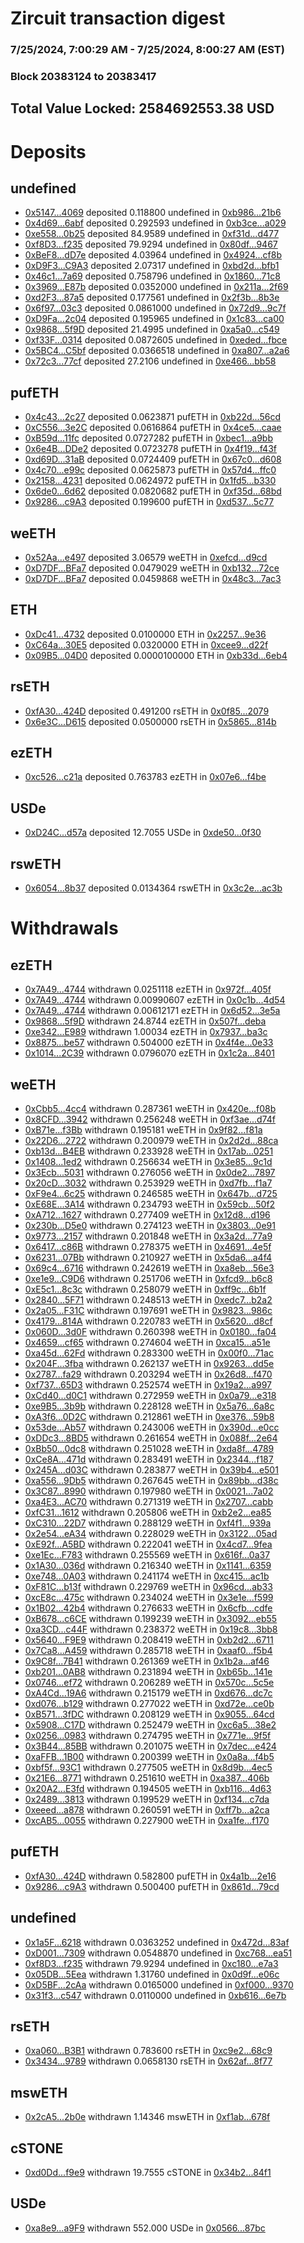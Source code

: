 # Zircuit transaction digest
### 7/25/2024, 7:00:29 AM - 7/25/2024, 8:00:27 AM (EST)
### Block 20383124 to 20383417

## Total Value Locked: 2584692553.38 USD

# Deposits
## undefined
- [0x5147...4069](https://etherscan.io/address/0x51470680D9ab003A53A81fE7bcD9f3f85ad84069) deposited 0.118800 undefined in [0xb986...21b6](https://etherscan.io/tx/0x51470680D9ab003A53A81fE7bcD9f3f85ad84069)
- [0x4d69...6abf](https://etherscan.io/address/0x4d699580A98249C7f1F159749766D15Dc5046abf) deposited 0.292593 undefined in [0xb3ce...a029](https://etherscan.io/tx/0x4d699580A98249C7f1F159749766D15Dc5046abf)
- [0xe558...0b25](https://etherscan.io/address/0xe5581fD6C97A22B2494787Ac9D371D1C8d240b25) deposited 84.9589 undefined in [0xf31d...d477](https://etherscan.io/tx/0xe5581fD6C97A22B2494787Ac9D371D1C8d240b25)
- [0xf8D3...f235](https://etherscan.io/address/0xf8D326335C086A0E233b49dCe7B15b892490f235) deposited 79.9294 undefined in [0x80df...9467](https://etherscan.io/tx/0xf8D326335C086A0E233b49dCe7B15b892490f235)
- [0xBeF8...dD7e](https://etherscan.io/address/0xBeF8913d3D96D0cabE2173003d2122d62B7EdD7e) deposited 4.03964 undefined in [0x4924...cf8b](https://etherscan.io/tx/0xBeF8913d3D96D0cabE2173003d2122d62B7EdD7e)
- [0xD9F3...C9A3](https://etherscan.io/address/0xD9F3203E147CeFdd6440eD73E32EA4A4d52eC9A3) deposited 2.07317 undefined in [0xbd2d...bfb1](https://etherscan.io/tx/0xD9F3203E147CeFdd6440eD73E32EA4A4d52eC9A3)
- [0x46c1...7a69](https://etherscan.io/address/0x46c189B875fb3Cd13541F5605AeD376B4Df67a69) deposited 0.758796 undefined in [0x1860...71c8](https://etherscan.io/tx/0x46c189B875fb3Cd13541F5605AeD376B4Df67a69)
- [0x3969...E87b](https://etherscan.io/address/0x3969C69CE95c1a4ceCFeA37CA1D83BC5A1d3E87b) deposited 0.0352000 undefined in [0x211a...2f69](https://etherscan.io/tx/0x3969C69CE95c1a4ceCFeA37CA1D83BC5A1d3E87b)
- [0xd2F3...87a5](https://etherscan.io/address/0xd2F3CcDb52a3a3bfD7efe54309620Ee1904E87a5) deposited 0.177561 undefined in [0x2f3b...8b3e](https://etherscan.io/tx/0xd2F3CcDb52a3a3bfD7efe54309620Ee1904E87a5)
- [0x6f97...03c3](https://etherscan.io/address/0x6f978F98170321687750C6e003001855C0eb03c3) deposited 0.0861000 undefined in [0x72d9...9c7f](https://etherscan.io/tx/0x6f978F98170321687750C6e003001855C0eb03c3)
- [0xD9Fa...2c04](https://etherscan.io/address/0xD9Fa0a8D7Ed193D1b020f9d4b6888407E6382c04) deposited 0.195965 undefined in [0x1c83...ca00](https://etherscan.io/tx/0xD9Fa0a8D7Ed193D1b020f9d4b6888407E6382c04)
- [0x9868...5f9D](https://etherscan.io/address/0x98687F6760e1bc557A27e719dB9Aa3fef54f5f9D) deposited 21.4995 undefined in [0xa5a0...c549](https://etherscan.io/tx/0x98687F6760e1bc557A27e719dB9Aa3fef54f5f9D)
- [0xf33F...0314](https://etherscan.io/address/0xf33F8C7C9f28dd46d506a68706aa64a15f170314) deposited 0.0872605 undefined in [0xeded...fbce](https://etherscan.io/tx/0xf33F8C7C9f28dd46d506a68706aa64a15f170314)
- [0x5BC4...C5bf](https://etherscan.io/address/0x5BC42D5a70179D35D541d615cA612Bd2cC9fC5bf) deposited 0.0366518 undefined in [0xa807...a2a6](https://etherscan.io/tx/0x5BC42D5a70179D35D541d615cA612Bd2cC9fC5bf)
- [0x72c3...77cf](https://etherscan.io/address/0x72c3166c54E193C247e1c89f98081E57c2E477cf) deposited 27.2106 undefined in [0xe466...bb58](https://etherscan.io/tx/0x72c3166c54E193C247e1c89f98081E57c2E477cf)
## pufETH
- [0x4c43...2c27](https://etherscan.io/address/0x4c43f783500CfBbf0F794d9802dD0c4Fa1602c27) deposited 0.0623871 pufETH in [0xb22d...56cd](https://etherscan.io/tx/0x4c43f783500CfBbf0F794d9802dD0c4Fa1602c27)
- [0xC556...3e2C](https://etherscan.io/address/0xC5566856ad427950E047D2D10b8D4dd278b93e2C) deposited 0.0616864 pufETH in [0x4ce5...caae](https://etherscan.io/tx/0xC5566856ad427950E047D2D10b8D4dd278b93e2C)
- [0xB59d...11fc](https://etherscan.io/address/0xB59d07ed1Bc94c0F3c617270BdC7dbfD199911fc) deposited 0.0727282 pufETH in [0xbec1...a9bb](https://etherscan.io/tx/0xB59d07ed1Bc94c0F3c617270BdC7dbfD199911fc)
- [0x6e4B...DDe2](https://etherscan.io/address/0x6e4B14C1F917014877450E683f6f04327C5DDDe2) deposited 0.0723278 pufETH in [0x4f19...f43f](https://etherscan.io/tx/0x6e4B14C1F917014877450E683f6f04327C5DDDe2)
- [0xd69D...31aB](https://etherscan.io/address/0xd69DA051F3B1101F3C42472638180A4C773831aB) deposited 0.0724409 pufETH in [0x67c0...d608](https://etherscan.io/tx/0xd69DA051F3B1101F3C42472638180A4C773831aB)
- [0x4c70...e99c](https://etherscan.io/address/0x4c7080528BAE5465BEc5E8D341bfcC5bc425e99c) deposited 0.0625873 pufETH in [0x57d4...ffc0](https://etherscan.io/tx/0x4c7080528BAE5465BEc5E8D341bfcC5bc425e99c)
- [0x2158...4231](https://etherscan.io/address/0x21581aFF2C7D44C8D4C33Da75BbF9Cdae90f4231) deposited 0.0624972 pufETH in [0x1fd5...b330](https://etherscan.io/tx/0x21581aFF2C7D44C8D4C33Da75BbF9Cdae90f4231)
- [0x6de0...6d62](https://etherscan.io/address/0x6de0C13a52468A30a2AC99e944f088D3373C6d62) deposited 0.0820682 pufETH in [0xf35d...68bd](https://etherscan.io/tx/0x6de0C13a52468A30a2AC99e944f088D3373C6d62)
- [0x9286...c9A3](https://etherscan.io/address/0x9286A07Fd7810fff1E26eEE963856870B473c9A3) deposited 0.199600 pufETH in [0xd537...5c77](https://etherscan.io/tx/0x9286A07Fd7810fff1E26eEE963856870B473c9A3)
## weETH
- [0x52Aa...e497](https://etherscan.io/address/0x52Aa899454998Be5b000Ad077a46Bbe360F4e497) deposited 3.06579 weETH in [0xefcd...d9cd](https://etherscan.io/tx/0x52Aa899454998Be5b000Ad077a46Bbe360F4e497)
- [0xD7DF...BFa7](https://etherscan.io/address/0xD7DF7E085214743530afF339aFC420c7c720BFa7) deposited 0.0479029 weETH in [0xb132...72ce](https://etherscan.io/tx/0xD7DF7E085214743530afF339aFC420c7c720BFa7)
- [0xD7DF...BFa7](https://etherscan.io/address/0xD7DF7E085214743530afF339aFC420c7c720BFa7) deposited 0.0459868 weETH in [0x48c3...7ac3](https://etherscan.io/tx/0xD7DF7E085214743530afF339aFC420c7c720BFa7)
## ETH
- [0xDc41...4732](https://etherscan.io/address/0xDc41Fa0c75f109D1493d6D6a811250f317Bb4732) deposited 0.0100000 ETH in [0x2257...9e36](https://etherscan.io/tx/0xDc41Fa0c75f109D1493d6D6a811250f317Bb4732)
- [0xC64a...30E5](https://etherscan.io/address/0xC64a1cB3807F66834F476d5930157bF3146d30E5) deposited 0.0320000 ETH in [0xcee9...d22f](https://etherscan.io/tx/0xC64a1cB3807F66834F476d5930157bF3146d30E5)
- [0x09B5...04D0](https://etherscan.io/address/0x09B5e51A40E35b0a9e5aADb264f56821c9c604D0) deposited 0.0000100000 ETH in [0xb33d...6eb4](https://etherscan.io/tx/0x09B5e51A40E35b0a9e5aADb264f56821c9c604D0)
## rsETH
- [0xfA30...424D](https://etherscan.io/address/0xfA3082620Cdb7d92a75F94e906b918F83839424D) deposited 0.491200 rsETH in [0x0f85...2079](https://etherscan.io/tx/0xfA3082620Cdb7d92a75F94e906b918F83839424D)
- [0x6e3C...D615](https://etherscan.io/address/0x6e3C9537E104C8A807DfC52E787c5c552E74D615) deposited 0.0500000 rsETH in [0x5865...814b](https://etherscan.io/tx/0x6e3C9537E104C8A807DfC52E787c5c552E74D615)
## ezETH
- [0xc526...c21a](https://etherscan.io/address/0xc5265e7bBE2182e1fa00344Bf9ab8Aa38606c21a) deposited 0.763783 ezETH in [0x07e6...f4be](https://etherscan.io/tx/0xc5265e7bBE2182e1fa00344Bf9ab8Aa38606c21a)
## USDe
- [0xD24C...d57a](https://etherscan.io/address/0xD24Cfe2d0fa81369ca6291c28ac5426e16B6d57a) deposited 12.7055 USDe in [0xde50...0f30](https://etherscan.io/tx/0xD24Cfe2d0fa81369ca6291c28ac5426e16B6d57a)
## rswETH
- [0x6054...8b37](https://etherscan.io/address/0x6054A24f6781d759fED8Ad66DD204f18063c8b37) deposited 0.0134364 rswETH in [0x3c2e...ac3b](https://etherscan.io/tx/0x6054A24f6781d759fED8Ad66DD204f18063c8b37)
# Withdrawals
## ezETH
- [0x7A49...4744](https://etherscan.io/address/0x7A493Be5c2ce014cD049Bf178a1ac0Db1B434744) withdrawn 0.0251118 ezETH in [0x972f...405f](https://etherscan.io/tx/0x7A493Be5c2ce014cD049Bf178a1ac0Db1B434744)
- [0x7A49...4744](https://etherscan.io/address/0x7A493Be5c2ce014cD049Bf178a1ac0Db1B434744) withdrawn 0.00990607 ezETH in [0x0c1b...4d54](https://etherscan.io/tx/0x7A493Be5c2ce014cD049Bf178a1ac0Db1B434744)
- [0x7A49...4744](https://etherscan.io/address/0x7A493Be5c2ce014cD049Bf178a1ac0Db1B434744) withdrawn 0.00612171 ezETH in [0x6d52...3e5a](https://etherscan.io/tx/0x7A493Be5c2ce014cD049Bf178a1ac0Db1B434744)
- [0x9868...5f9D](https://etherscan.io/address/0x98687F6760e1bc557A27e719dB9Aa3fef54f5f9D) withdrawn 24.8744 ezETH in [0x507f...deba](https://etherscan.io/tx/0x98687F6760e1bc557A27e719dB9Aa3fef54f5f9D)
- [0xe342...E989](https://etherscan.io/address/0xe342180618500E67bE85936c738315bF77F0E989) withdrawn 1.00034 ezETH in [0x7937...ba3c](https://etherscan.io/tx/0xe342180618500E67bE85936c738315bF77F0E989)
- [0x8875...be57](https://etherscan.io/address/0x88754a0e8A4ac7E5bed2B52db42749Ba4b4Fbe57) withdrawn 0.504000 ezETH in [0x4f4e...0e33](https://etherscan.io/tx/0x88754a0e8A4ac7E5bed2B52db42749Ba4b4Fbe57)
- [0x1014...2C39](https://etherscan.io/address/0x1014d57aDa2F05b967578Beb253e28Fa31172C39) withdrawn 0.0796070 ezETH in [0x1c2a...8401](https://etherscan.io/tx/0x1014d57aDa2F05b967578Beb253e28Fa31172C39)
## weETH
- [0xCbb5...4cc4](https://etherscan.io/address/0xCbb55865A1e2A683f3C8bE1D2dee43d48B654cc4) withdrawn 0.287361 weETH in [0x420e...f08b](https://etherscan.io/tx/0xCbb55865A1e2A683f3C8bE1D2dee43d48B654cc4)
- [0x8CFD...3942](https://etherscan.io/address/0x8CFDD3a1dE19Ade5b505bd2DDDf29FFf9B463942) withdrawn 0.256248 weETH in [0xf3ae...d74f](https://etherscan.io/tx/0x8CFDD3a1dE19Ade5b505bd2DDDf29FFf9B463942)
- [0xB71e...f3Bb](https://etherscan.io/address/0xB71e007De0dC81a5493196A241E077Fad65Bf3Bb) withdrawn 0.195181 weETH in [0x9f82...f81a](https://etherscan.io/tx/0xB71e007De0dC81a5493196A241E077Fad65Bf3Bb)
- [0x22D6...2722](https://etherscan.io/address/0x22D653cdfda745e5de8De6367630D094fE2c2722) withdrawn 0.200979 weETH in [0x2d2d...88ca](https://etherscan.io/tx/0x22D653cdfda745e5de8De6367630D094fE2c2722)
- [0xb13d...B4EB](https://etherscan.io/address/0xb13dCD27FBa2D1a1f4757E2972d2ED6Eea58B4EB) withdrawn 0.233928 weETH in [0x17ab...0251](https://etherscan.io/tx/0xb13dCD27FBa2D1a1f4757E2972d2ED6Eea58B4EB)
- [0x1408...1ed2](https://etherscan.io/address/0x140845a399BF2aF109b18898C756502634a11ed2) withdrawn 0.256634 weETH in [0x3e85...9c1d](https://etherscan.io/tx/0x140845a399BF2aF109b18898C756502634a11ed2)
- [0x3Ecb...5031](https://etherscan.io/address/0x3Ecbf54430a2Fb434451f5D9432FA89753955031) withdrawn 0.276056 weETH in [0x0de2...7897](https://etherscan.io/tx/0x3Ecbf54430a2Fb434451f5D9432FA89753955031)
- [0x20cD...3032](https://etherscan.io/address/0x20cDB3FB920C0F11e1A31985750F307C928a3032) withdrawn 0.253929 weETH in [0xd7fb...f1a7](https://etherscan.io/tx/0x20cDB3FB920C0F11e1A31985750F307C928a3032)
- [0xF9e4...6c25](https://etherscan.io/address/0xF9e4a0379824885394c4FB7a3A407E37e1FE6c25) withdrawn 0.246585 weETH in [0x647b...d725](https://etherscan.io/tx/0xF9e4a0379824885394c4FB7a3A407E37e1FE6c25)
- [0xE68E...3A14](https://etherscan.io/address/0xE68E458B199C90629E981a31d5fD23Fea9AB3A14) withdrawn 0.234793 weETH in [0x59cb...50f2](https://etherscan.io/tx/0xE68E458B199C90629E981a31d5fD23Fea9AB3A14)
- [0xA712...1627](https://etherscan.io/address/0xA7128F75DD819DDBd550789F3F288917B2F01627) withdrawn 0.277409 weETH in [0x12d8...d196](https://etherscan.io/tx/0xA7128F75DD819DDBd550789F3F288917B2F01627)
- [0x230b...D5e0](https://etherscan.io/address/0x230b33bCBcc4d1ACBC9dCeE7bc437CBB1960D5e0) withdrawn 0.274123 weETH in [0x3803...0e91](https://etherscan.io/tx/0x230b33bCBcc4d1ACBC9dCeE7bc437CBB1960D5e0)
- [0x9773...2157](https://etherscan.io/address/0x97735ABB1B7579804076aE9A20AA8b6fac552157) withdrawn 0.201848 weETH in [0x3a2d...77a9](https://etherscan.io/tx/0x97735ABB1B7579804076aE9A20AA8b6fac552157)
- [0x6417...c86B](https://etherscan.io/address/0x6417Ebe500Dcc6D16dC8E153c16CB653f134c86B) withdrawn 0.278375 weETH in [0x4691...4e5f](https://etherscan.io/tx/0x6417Ebe500Dcc6D16dC8E153c16CB653f134c86B)
- [0x6231...07Bb](https://etherscan.io/address/0x62316F44d567a789D90E16A77fBB5E9Ed98207Bb) withdrawn 0.210927 weETH in [0x5da6...a4f4](https://etherscan.io/tx/0x62316F44d567a789D90E16A77fBB5E9Ed98207Bb)
- [0x69c4...6716](https://etherscan.io/address/0x69c46Be591B057F2532EE97D29ad597Ba34A6716) withdrawn 0.242619 weETH in [0xa8eb...56e3](https://etherscan.io/tx/0x69c46Be591B057F2532EE97D29ad597Ba34A6716)
- [0xe1e9...C9D6](https://etherscan.io/address/0xe1e9F3372b3a7c1E5497D0636B76f196BE66C9D6) withdrawn 0.251706 weETH in [0xfcd9...b6c8](https://etherscan.io/tx/0xe1e9F3372b3a7c1E5497D0636B76f196BE66C9D6)
- [0xE5c1...8c3c](https://etherscan.io/address/0xE5c19Fe37692Cae99ff839D68dDDBb174Ffd8c3c) withdrawn 0.258079 weETH in [0xff9c...6b1f](https://etherscan.io/tx/0xE5c19Fe37692Cae99ff839D68dDDBb174Ffd8c3c)
- [0x2840...5F71](https://etherscan.io/address/0x28401846B952F71605BC53161AD5b3CEd3Fa5F71) withdrawn 0.248513 weETH in [0xedc7...b2a2](https://etherscan.io/tx/0x28401846B952F71605BC53161AD5b3CEd3Fa5F71)
- [0x2a05...F31C](https://etherscan.io/address/0x2a052186Ddc50fAEea1a6c6592c7a069F74BF31C) withdrawn 0.197691 weETH in [0x9823...986c](https://etherscan.io/tx/0x2a052186Ddc50fAEea1a6c6592c7a069F74BF31C)
- [0x4179...814A](https://etherscan.io/address/0x4179021920CCce833f0a9CABB85E471FEBC2814A) withdrawn 0.220783 weETH in [0x5620...d8cf](https://etherscan.io/tx/0x4179021920CCce833f0a9CABB85E471FEBC2814A)
- [0x060D...3d0F](https://etherscan.io/address/0x060D94DBF249294d4e5990986d97e88A57Fc3d0F) withdrawn 0.260398 weETH in [0x0180...fa04](https://etherscan.io/tx/0x060D94DBF249294d4e5990986d97e88A57Fc3d0F)
- [0x4659...cf65](https://etherscan.io/address/0x4659EDD3Dd92CdbD9320395278CcC470316Bcf65) withdrawn 0.274604 weETH in [0xca15...a51e](https://etherscan.io/tx/0x4659EDD3Dd92CdbD9320395278CcC470316Bcf65)
- [0xa45d...62Fd](https://etherscan.io/address/0xa45d99c8aB36687DCB1476Bc64B5c29dd87F62Fd) withdrawn 0.283300 weETH in [0x00f0...71ac](https://etherscan.io/tx/0xa45d99c8aB36687DCB1476Bc64B5c29dd87F62Fd)
- [0x204F...3fba](https://etherscan.io/address/0x204FC62a8643699F2db780ad1e622D4198C33fba) withdrawn 0.262137 weETH in [0x9263...dd5e](https://etherscan.io/tx/0x204FC62a8643699F2db780ad1e622D4198C33fba)
- [0x2787...fa29](https://etherscan.io/address/0x27877e32104e7c55Cc013698dc3da71Fda59fa29) withdrawn 0.203294 weETH in [0x26d8...f470](https://etherscan.io/tx/0x27877e32104e7c55Cc013698dc3da71Fda59fa29)
- [0xf737...65D3](https://etherscan.io/address/0xf737df64bA184e1B3fB72B13822d1B9c1ad065D3) withdrawn 0.252574 weETH in [0x19a2...a997](https://etherscan.io/tx/0xf737df64bA184e1B3fB72B13822d1B9c1ad065D3)
- [0xCd40...d0C1](https://etherscan.io/address/0xCd40D9d628b67dee084C7651276232abe29ad0C1) withdrawn 0.272959 weETH in [0x0a79...e318](https://etherscan.io/tx/0xCd40D9d628b67dee084C7651276232abe29ad0C1)
- [0xe9B5...3b9b](https://etherscan.io/address/0xe9B5dDFC610DF03b9e45C013D1F20fb76eF63b9b) withdrawn 0.228128 weETH in [0x5a76...6a8c](https://etherscan.io/tx/0xe9B5dDFC610DF03b9e45C013D1F20fb76eF63b9b)
- [0xA3f6...0D2C](https://etherscan.io/address/0xA3f604239542248b099e7229D70C92A47Ad50D2C) withdrawn 0.212861 weETH in [0xe376...59b8](https://etherscan.io/tx/0xA3f604239542248b099e7229D70C92A47Ad50D2C)
- [0x53de...Ab57](https://etherscan.io/address/0x53deb67D564F9d702Bef1Cf13F0b0e967d21Ab57) withdrawn 0.243006 weETH in [0x390d...e0cc](https://etherscan.io/tx/0x53deb67D564F9d702Bef1Cf13F0b0e967d21Ab57)
- [0xDDc3...8BD5](https://etherscan.io/address/0xDDc3EE7a90cb6b82B416134f0424cbd4d21a8BD5) withdrawn 0.261654 weETH in [0x088f...2e64](https://etherscan.io/tx/0xDDc3EE7a90cb6b82B416134f0424cbd4d21a8BD5)
- [0xBb50...0dc8](https://etherscan.io/address/0xBb50D797119516ba4D77ae177c30fe402C140dc8) withdrawn 0.251028 weETH in [0xda8f...4789](https://etherscan.io/tx/0xBb50D797119516ba4D77ae177c30fe402C140dc8)
- [0xCe8A...471d](https://etherscan.io/address/0xCe8A7320e9f72d0Ca4F212F287Cdcd392B49471d) withdrawn 0.283491 weETH in [0x2344...f187](https://etherscan.io/tx/0xCe8A7320e9f72d0Ca4F212F287Cdcd392B49471d)
- [0x245A...d03C](https://etherscan.io/address/0x245AeD4fe575A7cecdc36BA3c6c0F1d81d46d03C) withdrawn 0.283877 weETH in [0x39b4...e501](https://etherscan.io/tx/0x245AeD4fe575A7cecdc36BA3c6c0F1d81d46d03C)
- [0xa556...9Db5](https://etherscan.io/address/0xa556DC58774e718f4B618d7c76AA888E5E019Db5) withdrawn 0.267645 weETH in [0x89bb...d38c](https://etherscan.io/tx/0xa556DC58774e718f4B618d7c76AA888E5E019Db5)
- [0x3C87...8990](https://etherscan.io/address/0x3C872104a4118515974de7E79e1339a50Eea8990) withdrawn 0.197980 weETH in [0x0021...7a02](https://etherscan.io/tx/0x3C872104a4118515974de7E79e1339a50Eea8990)
- [0xa4E3...AC70](https://etherscan.io/address/0xa4E3D810Dd9Ba5b8688081B5DfE5B49d7f23AC70) withdrawn 0.271319 weETH in [0x2707...cabb](https://etherscan.io/tx/0xa4E3D810Dd9Ba5b8688081B5DfE5B49d7f23AC70)
- [0xfC31...1612](https://etherscan.io/address/0xfC31FCD02d08D67049dAc8BaB9ABdEB714271612) withdrawn 0.205806 weETH in [0xb2e2...ea85](https://etherscan.io/tx/0xfC31FCD02d08D67049dAc8BaB9ABdEB714271612)
- [0xC310...22D7](https://etherscan.io/address/0xC3105C33a36Ed1a3c0A7AE17c3C67a7e3a2B22D7) withdrawn 0.288129 weETH in [0xf4f1...939a](https://etherscan.io/tx/0xC3105C33a36Ed1a3c0A7AE17c3C67a7e3a2B22D7)
- [0x2e54...eA34](https://etherscan.io/address/0x2e548943B93ddb1AA8652e2392be18146e8eeA34) withdrawn 0.228029 weETH in [0x3122...05ad](https://etherscan.io/tx/0x2e548943B93ddb1AA8652e2392be18146e8eeA34)
- [0xE92f...A5BD](https://etherscan.io/address/0xE92fCB0Bbe4FCd066C19e6c1928b5a522256A5BD) withdrawn 0.222041 weETH in [0x4cd7...9fea](https://etherscan.io/tx/0xE92fCB0Bbe4FCd066C19e6c1928b5a522256A5BD)
- [0xe1Ec...F783](https://etherscan.io/address/0xe1Ec928cEF5c1D2d65e31D2E6d1115CB0AAdF783) withdrawn 0.255569 weETH in [0x616f...0a37](https://etherscan.io/tx/0xe1Ec928cEF5c1D2d65e31D2E6d1115CB0AAdF783)
- [0x1A30...036d](https://etherscan.io/address/0x1A30c954D2CDd4db6AF854D1a39e984e5bF0036d) withdrawn 0.216340 weETH in [0x1141...6359](https://etherscan.io/tx/0x1A30c954D2CDd4db6AF854D1a39e984e5bF0036d)
- [0xe748...0A03](https://etherscan.io/address/0xe748747E4DBA977a43B6aC3Cf01A168E16200A03) withdrawn 0.241174 weETH in [0xc415...ac1b](https://etherscan.io/tx/0xe748747E4DBA977a43B6aC3Cf01A168E16200A03)
- [0xF81C...b13f](https://etherscan.io/address/0xF81C1916024990749e63E503797B42b20382b13f) withdrawn 0.229769 weETH in [0x96cd...ab33](https://etherscan.io/tx/0xF81C1916024990749e63E503797B42b20382b13f)
- [0xcE8c...475c](https://etherscan.io/address/0xcE8cf79662ABD65403F14617fc247E321442475c) withdrawn 0.234024 weETH in [0x3e1e...f599](https://etherscan.io/tx/0xcE8cf79662ABD65403F14617fc247E321442475c)
- [0x1B02...42b4](https://etherscan.io/address/0x1B021373dDCDb8a9f9AE12824880cC1A400B42b4) withdrawn 0.276633 weETH in [0x6cfb...cdfe](https://etherscan.io/tx/0x1B021373dDCDb8a9f9AE12824880cC1A400B42b4)
- [0xB678...c6CE](https://etherscan.io/address/0xB678092462094C0445A61570C5F33814094Cc6CE) withdrawn 0.199239 weETH in [0x3092...eb55](https://etherscan.io/tx/0xB678092462094C0445A61570C5F33814094Cc6CE)
- [0xa3CD...c44F](https://etherscan.io/address/0xa3CD25Ad4b2A5DD14744d5dcdF65555e3307c44F) withdrawn 0.238372 weETH in [0x19c8...3bb8](https://etherscan.io/tx/0xa3CD25Ad4b2A5DD14744d5dcdF65555e3307c44F)
- [0x5640...F9E9](https://etherscan.io/address/0x564062b4CA15ff8cE21a319209D394Cc2460F9E9) withdrawn 0.208419 weETH in [0xb2d2...6711](https://etherscan.io/tx/0x564062b4CA15ff8cE21a319209D394Cc2460F9E9)
- [0x7Ca8...A459](https://etherscan.io/address/0x7Ca80e4E206f06D124daf106C796f20Cbd1fA459) withdrawn 0.285718 weETH in [0xaaf0...f5b4](https://etherscan.io/tx/0x7Ca80e4E206f06D124daf106C796f20Cbd1fA459)
- [0x9C8f...7B41](https://etherscan.io/address/0x9C8f64D76b2141fF57F4eF45a29d7f85F7037B41) withdrawn 0.261369 weETH in [0x1b2a...af46](https://etherscan.io/tx/0x9C8f64D76b2141fF57F4eF45a29d7f85F7037B41)
- [0xb201...0AB8](https://etherscan.io/address/0xb2018796BbAE4E640bfB36B1d4C0EB1C99f20AB8) withdrawn 0.231894 weETH in [0xb65b...141e](https://etherscan.io/tx/0xb2018796BbAE4E640bfB36B1d4C0EB1C99f20AB8)
- [0x0746...ef72](https://etherscan.io/address/0x074615cd7627FB1cfD440CE2646076883f40ef72) withdrawn 0.206289 weETH in [0x570c...5c5e](https://etherscan.io/tx/0x074615cd7627FB1cfD440CE2646076883f40ef72)
- [0xA4Cd...19A6](https://etherscan.io/address/0xA4Cd81D13A18d4BA41C4D5b52900d7f1B0Ec19A6) withdrawn 0.215179 weETH in [0xd676...dc7c](https://etherscan.io/tx/0xA4Cd81D13A18d4BA41C4D5b52900d7f1B0Ec19A6)
- [0xd076...b129](https://etherscan.io/address/0xd07674ad7795a5F53a5d903e0a20b072A99fb129) withdrawn 0.277022 weETH in [0xd72e...ce0b](https://etherscan.io/tx/0xd07674ad7795a5F53a5d903e0a20b072A99fb129)
- [0xB571...3fDC](https://etherscan.io/address/0xB5711B01CCb4F537A9cE831AcecF55b35F573fDC) withdrawn 0.208129 weETH in [0x9055...64cd](https://etherscan.io/tx/0xB5711B01CCb4F537A9cE831AcecF55b35F573fDC)
- [0x5908...C17D](https://etherscan.io/address/0x590843BC9Ab653a79fED274A7466D9d87C0DC17D) withdrawn 0.252479 weETH in [0xc6a5...38e2](https://etherscan.io/tx/0x590843BC9Ab653a79fED274A7466D9d87C0DC17D)
- [0x0256...0983](https://etherscan.io/address/0x0256Da4a87B11c98a63c7967BefA5FA6e0260983) withdrawn 0.274795 weETH in [0x771e...9f5f](https://etherscan.io/tx/0x0256Da4a87B11c98a63c7967BefA5FA6e0260983)
- [0x3B44...85BB](https://etherscan.io/address/0x3B443739253cC5569207C4C9209B21d1069085BB) withdrawn 0.201075 weETH in [0x7dec...e424](https://etherscan.io/tx/0x3B443739253cC5569207C4C9209B21d1069085BB)
- [0xaFFB...1B00](https://etherscan.io/address/0xaFFB441cC958D17938576944a763B73e383E1B00) withdrawn 0.200399 weETH in [0x0a8a...f4b5](https://etherscan.io/tx/0xaFFB441cC958D17938576944a763B73e383E1B00)
- [0xbf5f...93C1](https://etherscan.io/address/0xbf5f4b5baF342d3e5f5d576f5D05F318a76F93C1) withdrawn 0.277505 weETH in [0x8d9b...4ec5](https://etherscan.io/tx/0xbf5f4b5baF342d3e5f5d576f5D05F318a76F93C1)
- [0x21E6...8771](https://etherscan.io/address/0x21E66F110dF1e4980346bdEA5EE5c2b4d7ac8771) withdrawn 0.251610 weETH in [0xa387...406b](https://etherscan.io/tx/0x21E66F110dF1e4980346bdEA5EE5c2b4d7ac8771)
- [0x20A2...E3fd](https://etherscan.io/address/0x20A24BFC2cCD6b53b573e3eFdDe08c633314E3fd) withdrawn 0.194505 weETH in [0xb116...4d63](https://etherscan.io/tx/0x20A24BFC2cCD6b53b573e3eFdDe08c633314E3fd)
- [0x2489...3813](https://etherscan.io/address/0x24895ED15a7Fda46F73d70349031c184022D3813) withdrawn 0.199529 weETH in [0xf134...c7da](https://etherscan.io/tx/0x24895ED15a7Fda46F73d70349031c184022D3813)
- [0xeeed...a878](https://etherscan.io/address/0xeeed0dD9e72e756b04bFdBA2b4aa44EE0CD9a878) withdrawn 0.260591 weETH in [0xff7b...a2ca](https://etherscan.io/tx/0xeeed0dD9e72e756b04bFdBA2b4aa44EE0CD9a878)
- [0xcAB5...0055](https://etherscan.io/address/0xcAB5D8eE497dD733b333365036Ac390927dB0055) withdrawn 0.227900 weETH in [0xa1fe...f170](https://etherscan.io/tx/0xcAB5D8eE497dD733b333365036Ac390927dB0055)
## pufETH
- [0xfA30...424D](https://etherscan.io/address/0xfA3082620Cdb7d92a75F94e906b918F83839424D) withdrawn 0.582800 pufETH in [0x4a1b...2e16](https://etherscan.io/tx/0xfA3082620Cdb7d92a75F94e906b918F83839424D)
- [0x9286...c9A3](https://etherscan.io/address/0x9286A07Fd7810fff1E26eEE963856870B473c9A3) withdrawn 0.500400 pufETH in [0x861d...79cd](https://etherscan.io/tx/0x9286A07Fd7810fff1E26eEE963856870B473c9A3)
## undefined
- [0x1a5F...6218](https://etherscan.io/address/0x1a5F0Ae374f7F63511d4806F0117D162196A6218) withdrawn 0.0363252 undefined in [0x472d...83af](https://etherscan.io/tx/0x1a5F0Ae374f7F63511d4806F0117D162196A6218)
- [0xD001...7309](https://etherscan.io/address/0xD00199B16d8C198de5d8E622082A7AF7AcfF7309) withdrawn 0.0548870 undefined in [0xc768...ea51](https://etherscan.io/tx/0xD00199B16d8C198de5d8E622082A7AF7AcfF7309)
- [0xf8D3...f235](https://etherscan.io/address/0xf8D326335C086A0E233b49dCe7B15b892490f235) withdrawn 79.9294 undefined in [0xc180...e7a3](https://etherscan.io/tx/0xf8D326335C086A0E233b49dCe7B15b892490f235)
- [0x05DB...5Eea](https://etherscan.io/address/0x05DBb54CC80A69E8ab79c6F1Fc39A589B19C5Eea) withdrawn 1.31760 undefined in [0x0d9f...e06c](https://etherscan.io/tx/0x05DBb54CC80A69E8ab79c6F1Fc39A589B19C5Eea)
- [0xD5BF...2cAa](https://etherscan.io/address/0xD5BF835a28E8cC93b7ba2603788058fbE5202cAa) withdrawn 0.0165000 undefined in [0xf000...9370](https://etherscan.io/tx/0xD5BF835a28E8cC93b7ba2603788058fbE5202cAa)
- [0x31f3...c547](https://etherscan.io/address/0x31f32d863aF8Adb76B09B3ba2C9a1A2dE31Ac547) withdrawn 0.0110000 undefined in [0xb616...6e7b](https://etherscan.io/tx/0x31f32d863aF8Adb76B09B3ba2C9a1A2dE31Ac547)
## rsETH
- [0xa060...B3B1](https://etherscan.io/address/0xa060Fc08ac31440d18124bEA897F1602822DB3B1) withdrawn 0.783600 rsETH in [0xc9e2...68c9](https://etherscan.io/tx/0xa060Fc08ac31440d18124bEA897F1602822DB3B1)
- [0x3434...9789](https://etherscan.io/address/0x34349c5569e7B846c3558961552D2202760A9789) withdrawn 0.0658130 rsETH in [0x62af...8f77](https://etherscan.io/tx/0x34349c5569e7B846c3558961552D2202760A9789)
## mswETH
- [0x2cA5...2b0e](https://etherscan.io/address/0x2cA59afE959a516b8524F8b40f40b49627bb2b0e) withdrawn 1.14346 mswETH in [0xf1ab...678f](https://etherscan.io/tx/0x2cA59afE959a516b8524F8b40f40b49627bb2b0e)
## cSTONE
- [0xd0Dd...f9e9](https://etherscan.io/address/0xd0Ddb802c42f6Ed859ecF8932BFbb71abD67f9e9) withdrawn 19.7555 cSTONE in [0x34b2...84f1](https://etherscan.io/tx/0xd0Ddb802c42f6Ed859ecF8932BFbb71abD67f9e9)
## USDe
- [0xa8e9...a9F9](https://etherscan.io/address/0xa8e91dcd6252F234a29Ea21535BC2Bd3297ea9F9) withdrawn 552.000 USDe in [0x0566...87bc](https://etherscan.io/tx/0xa8e91dcd6252F234a29Ea21535BC2Bd3297ea9F9)
